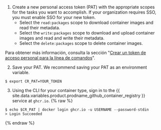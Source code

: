 1. Create a new personal access token (PAT) with the appropriate scopes for the tasks you want to accomplish. If your organization requires SSO, you must enable SSO for your new token.
    - Select the `read:packages` scope to download container images and read their metadata.
    - Select the `write:packages` scope to download and upload container images and read and write their metadata.
    - Select the `delete:packages` scope to delete container images.

  Para obtener más información, consulta la sección "[Crear un token de acceso personal para la línea de comandos](/github/authenticating-to-github/creating-a-personal-access-token-for-the-command-line)".

2. Save your PAT. We recommend saving your PAT as an environment variable.
  ```shell
  $ export CR_PAT=YOUR_TOKEN
  ```
3. Using the CLI for your container type, sign in to the {{ site.data.variables.product.prodname_github_container_registry }} service at `ghcr.io`.
  {% raw %}
  ```shell
  $ echo $CR_PAT | docker login ghcr.io -u USERNAME --password-stdin
  > Login Succeeded
  ```
  {% endraw %}
